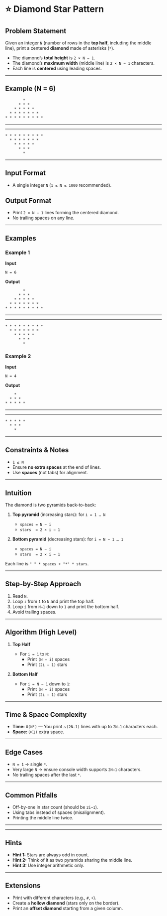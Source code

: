 # ⭐ Diamond Star Pattern

## Problem Statement

Given an integer `N` (number of rows in the **top half**, including the middle line), print a centered **diamond** made of asterisks (`*`).  

- The diamond’s **total height** is `2 × N − 1`.  
- The diamond’s **maximum width** (middle line) is `2 × N − 1` characters.  
- Each line is **centered** using leading spaces.

---

## Example (N = 6)

            * 
          * * * 
        * * * * * 
      * * * * * * * 
    * * * * * * * * * 
  * * * * * * * * * * * 
  * * * * * * * * * * * 
    * * * * * * * * * 
      * * * * * * * 
        * * * * * 
          * * * 
            *



---

## Input Format

- A single integer `N` (`1 ≤ N ≤ 1000` recommended).

## Output Format

- Print `2 × N − 1` lines forming the centered diamond.
- No trailing spaces on any line.

---

## Examples

### Example 1

**Input**

```
N = 6
```

**Output**

            * 
          * * * 
        * * * * * 
      * * * * * * * 
    * * * * * * * * * 
  * * * * * * * * * * * 
  * * * * * * * * * * * 
    * * * * * * * * * 
      * * * * * * * 
        * * * * * 
          * * * 
            *



### Example 2

**Input**

```
N = 4
```

**Output**

        * 
      * * * 
    * * * * * 
  * * * * * * * 
  * * * * * * * 
    * * * * * 
      * * * 
        *


---

## Constraints & Notes

- `1 ≤ N`  
- Ensure **no extra spaces** at the end of lines.  
- Use **spaces** (not tabs) for alignment.  

---

## Intuition

The diamond is two pyramids back-to-back:

1. **Top pyramid** (increasing stars): for `i = 1 … N`  
   - `spaces = N − i`  
   - `stars  = 2 × i − 1`  

2. **Bottom pyramid** (decreasing stars): for `i = N − 1 … 1`  
   - `spaces = N − i`  
   - `stars  = 2 × i − 1`  

Each line is `" " * spaces + "*" * stars`.

---

## Step-by-Step Approach

1. Read `N`.  
2. Loop `i` from `1` to `N` and print the top half.  
3. Loop `i` from `N−1` down to `1` and print the bottom half.  
4. Avoid trailing spaces.  

---

## Algorithm (High Level)

1. **Top Half**  
   - For `i = 1` to `N`:  
     - Print `(N − i)` spaces  
     - Print `(2i − 1)` stars  

2. **Bottom Half**  
   - For `i = N − 1` down to `1`:  
     - Print `(N − i)` spaces  
     - Print `(2i − 1)` stars  

---

## Time & Space Complexity

- **Time:** `O(N²)` — You print ~`(2N−1)` lines with up to `2N−1` characters each.  
- **Space:** `O(1)` extra space.  

---

## Edge Cases

- `N = 1` → single `*`.  
- Very large `N` → ensure console width supports `2N−1` characters.  
- No trailing spaces after the last `*`.  

---

## Common Pitfalls

- Off-by-one in star count (should be `2i−1`).  
- Using tabs instead of spaces (misalignment).  
- Printing the middle line twice.  

---

---

## Hints

- **Hint 1:** Stars are always odd in count.  
- **Hint 2:** Think of it as two pyramids sharing the middle line.  
- **Hint 3:** Use integer arithmetic only.  

---

## Extensions

- Print with different characters (e.g., `#`, `+`).  
- Create a **hollow diamond** (stars only on the border).  
- Print an **offset diamond** starting from a given column.


